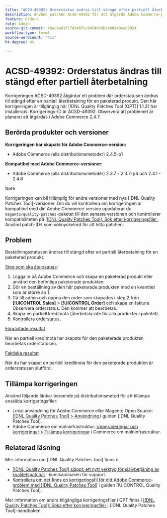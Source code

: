```yaml
---
title: "ACSD-49392: Orderstatus ändras till stängd efter partiell återbetalning"
description: Använd patchen ACSD-49392 för att åtgärda Adobe Commerce-problemet där orderstatusen ändras till stängd efter en partiell återbetalning av en paketerad produkt.
feature: Orders
role: Admin
source-git-commit: 49ac8ad1f174546fcc0454645b2480a40ead2924
workflow-type: tm+mt
source-wordcount: '411'
ht-degree: 0%

---
```


# ACSD-49392: Orderstatus ändras till stängd efter partiell återbetalning

Korrigeringen ACSD-49392 åtgärdar ett problem där orderstatusen ändras till stängd efter en partiell återbetalning för en paketerad produkt. Den här korrigeringen är tillgänglig när [!DNL Quality Patches Tool (QPT)] 1.1.31 har installerats. Korrigerings-ID är ACSD-49392. Observera att problemet är planerat att åtgärdas i Adobe Commerce 2.4.7.

## Berörda produkter och versioner

**Korrigeringen har skapats för Adobe Commerce-version:**

* Adobe Commerce (alla distributionsmetoder) 2.4.5-p1

**Kompatibel med Adobe Commerce-versioner:**

* Adobe Commerce (alla distributionsmetoder) 2.3.7 - 2.3.7-p4 och 2.4.1 - 2.4.6

>[!NOTE]
>
>Korrigeringen kan bli tillämplig för andra versioner med nya [!DNL Quality Patches Tool]-versioner. Om du vill kontrollera om korrigeringen är kompatibel med din Adobe Commerce-version uppdaterar du `magento/quality-patches`-paketet till den senaste versionen och kontrollerar kompatibiliteten på [[!DNL Quality Patches Tool]: Sök efter korrigeringsfiler ](https://experienceleague.adobe.com/tools/commerce-quality-patches/index.html). Använd patch-ID:t som söknyckelord för att hitta patchen.

## Problem

Beställningsstatusen ändras till stängd efter en partiell återbetalning för en paketerad produkt.

<u>Steg som ska återskapas</u>:

1. Logga in på Adobe Commerce och skapa en paketerad produkt eller använd den befintliga paketerade produkten.
1. Gör en beställning av den här paketerade produkten med en kvantitet som är större än 1.
1. Gå till admin och öppna den order som skapades i steg 2 från **[!UICONTROL Sales]** > **[!UICONTROL Order]** och skapa en faktura. Observera orderstatus. Den kommer att bearbetas.
1. Skapa en partiell kreditnota (återbetala inte för alla produkter i paketet).
1. Kontrollera orderstatus.

<u>Förväntade resultat</u>

När en partiell kreditnota har skapats för den paketerade produkten bearbetas orderstatusen.

<u>Faktiska resultat</u>

När du har skapat en partiell kreditnota för den paketerade produkten är orderstatusen slutförd.

## Tillämpa korrigeringen

Använd följande länkar beroende på distributionsmetod för att tillämpa enskilda korrigeringsfiler:

* Lokal användning för Adobe Commerce eller Magento Open Source: [[!DNL Quality Patches Tool] > Användning ](https://experienceleague.adobe.com/docs/commerce-operations/tools/quality-patches-tool/usage.html) i guiden [!DNL Quality Patches Tool].
* Adobe Commerce om molninfrastruktur: [Uppgraderingar och korrigeringar > Tillämpa korrigeringar](https://experienceleague.adobe.com/docs/commerce-cloud-service/user-guide/develop/upgrade/apply-patches.html) i Commerce om molninfrastruktur.

## Relaterad läsning

Mer information om [!DNL Quality Patches Tool] finns i:

* [[!DNL Quality Patches Tool] släppt: ett nytt verktyg för självbetjäning av kvalitetspatchar](https://experienceleague.adobe.com/en/docs/commerce-knowledge-base/kb/announcements/commerce-announcements/magento-quality-patches-released-new-tool-to-self-serve-quality-patches) i kunskapsbasen för support.
* [Kontrollera om det finns en korrigeringsfil för ditt Adobe Commerce-problem med  [!DNL Quality Patches Tool]](/help/tools/quality-patches-tool/patches-available-in-qpt/check-patch-for-magento-issue-with-magento-quality-patches.md) i guiden [!UICONTROL Quality Patches Tool].


Mer information om andra tillgängliga korrigeringsfiler i QPT finns i [[!DNL Quality Patches Tool]: Söka efter korrigeringsfiler ](https://experienceleague.adobe.com/tools/commerce-quality-patches/index.html) i [!DNL Quality Patches Tool]-handboken.
